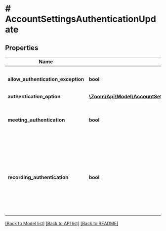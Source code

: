 # # AccountSettingsAuthenticationUpdate

## Properties

Name | Type | Description | Notes
------------ | ------------- | ------------- | -------------
**allow_authentication_exception** | **bool** | Whether to enable the [**Allow authentication exception**](https://support.zoom.us/hc/en-us/articles/360037117472#h_01F13A9N1FQFNVESC9C21NRHXY) setting. This lets hosts invite users who can bypass authentication. | [optional]
**authentication_option** | [**\Zoom\Api\Model\AccountSettingsAuthenticationUpdateOneOf1AuthenticationOption**](AccountSettingsAuthenticationUpdateOneOf1AuthenticationOption.md) |  | [optional]
**meeting_authentication** | **bool** | If set to \&quot;true\&quot;, only authenticated users can join meetings. The method for authentication can be defined in the \&quot;authentication_option\&quot;. | [optional]
**recording_authentication** | **bool** | If set to &#x60;true&#x60;, only authenticated users can view the cloud recordings.&lt;br&gt;&lt;br&gt; The authentication profile **must first be set at the account level via the account settings**, and later can be disabled after enabling on the preferred level - i.e. user level using user settings or at group level via group settings  (if you do not want the settings to be enabled on the entire account). | [optional]

[[Back to Model list]](../../README.md#models) [[Back to API list]](../../README.md#endpoints) [[Back to README]](../../README.md)
